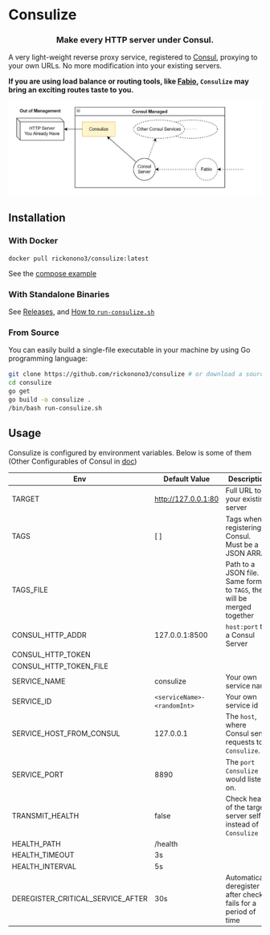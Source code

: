 # Consulize

<div style="text-align: center"><center><h3> Make every HTTP server under Consul. </h3></center></div>

A very light-weight reverse proxy service, registered to [Consul](https://github.com/hashicorp/consul), proxying to your own URLs. No more modification into your existing servers.

**If you are using load balance or routing tools, like [Fabio](https://github.com/fabiolb/fabio), `Consulize` may bring an exciting routes taste to you.**

![structure](structure.jpg)

## Installation
### With Docker
`docker pull rickonono3/consulize:latest`

See the [compose example](docker-compose.yml)

### With Standalone Binaries
See [Releases](https://github.com/RickoNoNo3/consulize/releases), and [How to `run-consulize.sh`](run-consulize.sh)

### From Source
You can easily build a single-file executable in your machine by using Go programming language:
```bash
git clone https://github.com/rickonono3/consulize # or download a source archive
cd consulize
go get
go build -o consulize .
/bin/bash run-consulize.sh
```

## Usage
Consulize is configured by environment variables. Below is some of them (Other Configurables of Consul in [doc](https://pkg.go.dev/github.com/hashicorp/consul/api@v1.14.0#HTTPAddrEnvName))

|Env|Default Value|Description|
|---|---------|-----------|
|TARGET|http://127.0.0.1:80|Full URL to your existing server|
|TAGS|[ ]|Tags when registering to Consul. <br>Must be a JSON ARRAY
|TAGS_FILE| |Path to a JSON file. Same format to `TAGS`, they will be merged together
|CONSUL_HTTP_ADDR|127.0.0.1:8500|`host:port` to a Consul Server|
|CONSUL_HTTP_TOKEN|
|CONSUL_HTTP_TOKEN_FILE|
|SERVICE_NAME|consulize|Your own service name|
|SERVICE_ID|`<serviceName>-<randomInt>`|Your own service id|
|SERVICE_HOST_FROM_CONSUL|127.0.0.1|The `host`, where Consul sends requests to `Consulize`.
|SERVICE_PORT|8890|The `port` `Consulize` would listen on.
|TRANSMIT_HEALTH|false|Check health of the target server self instead of `Consulize`|
|HEALTH_PATH|/health
|HEALTH_TIMEOUT|3s
|HEALTH_INTERVAL|5s
|DEREGISTER_CRITICAL_SERVICE_AFTER|30s|Automatically deregister after check fails for a period of time
